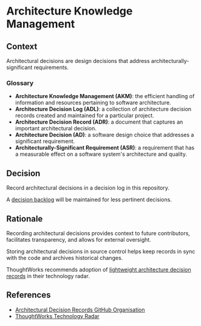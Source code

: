 # Architecture Knowledge Management

## Context

Architectural decisions are design decisions that address architecturally-significant requirements.

### Glossary

- **Architecture Knowledge Management (AKM)**: the efficient handling of information and resources pertaining to software architecture.
- **Architecture Decision Log (ADL)**: a collection of architecture decision records created and maintained for a particular project.
- **Architecture Decision Record (ADR)**: a document that captures an important architectural decision.
- **Architecture Decision (AD)**: a software design choice that addresses a significant requirement.
- **Architecturally-Significant Requirement (ASR)**: a requirement that has a measurable effect on a software system's architecture and quality.

## Decision

Record architectural decisions in a decision log in this repository.

A [decision backlog](index.md) will be maintained for less pertinent decisions.

## Rationale

Recording architectural decisions provides context to future contributors, facilitates transparency, and allows for external oversight.

Storing architectural decisions in source control helps keep records in sync with the code and archives historical changes.

ThoughtWorks recommends adoption of [lightweight architecture decision records](https://www.thoughtworks.com/radar/techniques/lightweight-architecture-decision-records) in their technology radar.

## References

- [Architectural Decision Records GitHub Organisation](https://adr.github.io/)
- [ThoughtWorks Technology Radar](https://www.thoughtworks.com/radar/techniques/lightweight-architecture-decision-records)
